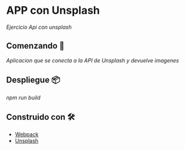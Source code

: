 # APP con Unsplash

_Ejercicio Api con unsplash_


## Comenzando 🚀

_Aplicacion que se conecta a la API de Unsplash y devuelve imagenes_


## Despliegue 📦

_npm run build_


## Construido con 🛠️

* [Webpack](https://webpack.js.org/guides/)
* [Unsplash](https://unsplash.com/developers)

